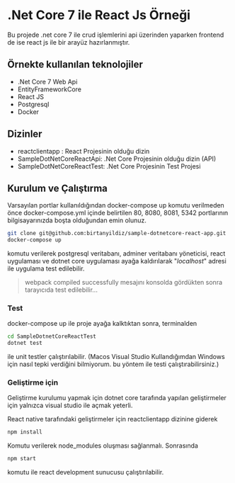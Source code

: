 # .Net Core 7 ile React Js Örneği 
Bu projede .net core 7 ile crud işlemlerini api üzerinden yaparken frontend de ise react js ile bir arayüz hazırlanmıştır.

## Örnekte kullanılan teknolojiler
- .Net Core 7 Web Api
- EntityFrameworkCore
- React JS
- Postgresql
- Docker

## Dizinler
- reactclientapp : React Projesinin olduğu dizin
- SampleDotNetCoreReactApi: .Net Core Projesinin olduğu dizin (API)
- SampleDotNetCoreReactTest: .Net Core Projesinin Test Projesi

## Kurulum ve Çalıştırma

Varsayılan portlar kullanıldığından docker-compose up komutu verilmeden önce docker-compose.yml içinde belirtilen 80, 8080, 8081, 5342 portlarının bilgisayarınızda boşta olduğundan emin olunuz.

```sh
git clone git@github.com:birtanyildiz/sample-dotnetcore-react-app.git
docker-compose up
````
komutu verilerek postgresql veritabanı, adminer veritabanı yöneticisi, react uygulaması ve dotnet core uygulaması ayağa kaldırılarak "_localhost_" adresi ile uygulama test edilebilir.

> webpack compiled successfully mesajını konsolda gördükten sonra tarayıcıda test edilebilir...

### Test
docker-compose up ile proje ayağa kalktıktan sonra, terminalden

```sh
cd SampleDotnetCoreReactTest
dotnet test
````
ile unit testler çalıştırılabilir. (Macos Visual Studio Kullandığımdan Windows için nasıl tepki verdiğini bilmiyorum. bu yöntem ile testi çalıştırabilirsiniz.)

### Geliştirme için 
Geliştirme kurulumu yapmak için dotnet core tarafında yapılan geliştirmeler için yalnızca visual studio ile açmak yeterli.

React native tarafındaki geliştirmeler için reactclientapp dizinine giderek
```sh
npm install
```

Komutu verilerek node_modules oluşması sağlanmalı. Sonrasında 

```sh
npm start
````

komutu ile react development sunucusu çalıştırılabilir.
